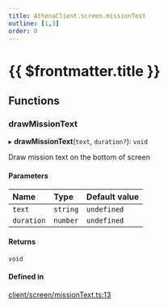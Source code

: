 ```yaml
---
title: AthenaClient.screen.missionText
outline: [1,3]
order: 0
---
```


# {{ $frontmatter.title }}


## Functions

### drawMissionText

▸ **drawMissionText**(`text`, `duration?`): `void`

Draw mission text on the bottom of screen

#### Parameters

| Name | Type | Default value |
| :------ | :------ | :------ |
| `text` | `string` | `undefined` |
| `duration` | `number` | `undefined` |

#### Returns

`void`

#### Defined in

[client/screen/missionText.ts:13](https://github.com/Stuyk/altv-athena/blob/9c488f0/src/core/client/screen/missionText.ts#L13)

